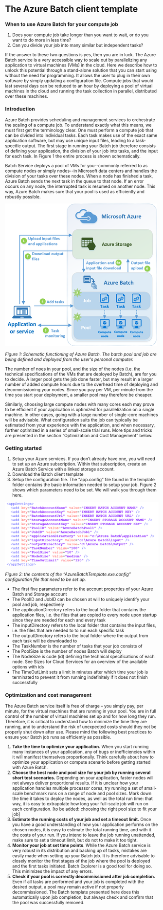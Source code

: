 # The Azure Batch client template

### When to use Azure Batch for your compute job

1. Does your compute job take longer than you want to wait, or do you want to do more in less time?
2. Can you divide your job into many similar but independent tasks?

If the answer to these two questions is yes, then you are in luck.
The Azure Batch service is a very accessible way to scale out by parallelizing any application to virtual machines (VMs) in the cloud. 
Here we describe how to unlock this potential through a stand-alone solution that you can start using without the need for programming. It allows the user to plug in their own software by simply updating a configuration file. Compute jobs that would last several days can be reduced to an hour by deploying a pool of virtual machines in the cloud and running the task collection in parallel, distributed over these machines.

### Introduction

Azure Batch provides scheduling and management services to orchestrate the scaling of a compute job. To understand exactly what this 
means, we must first get the terminology clear. One must perform a compute job that can be divided into individual tasks. Each task 
makes use of the exact same application software, but may use unique input files, leading to a task-specific output. The first stage 
in running your Batch job therefore consists of defining your application, the division of your job into tasks, and the input for 
each task. In Figure 1 the entire process is shown schematically. 

Batch Service deploys a pool of VMs for you--commonly referred to as compute nodes or simply nodes--in Microsoft data centers and 
handles the division of your tasks over these nodes. When a node has finished a task, Azure Batch sends the next task in the queue to 
that node. If an error occurs on any node, the interrupted task is resumed on another node. This way, Azure Batch makes sure that 
your pool is used as efficiently and robustly possible.


![alt text](https://github.com/rubeneric/Batch_Client_Template/blob/master/images/batch_overview.png "Azure Batch schematic")

*Figure 1: Schematic functioning of Azure Batch. The batch pool and job are being defined and deployed from the user's personal computer.*


The number of noes in your pool, and the size of the nodes (i.e. the technical specifications of the VMs that are deployed by Batch), 
are for you to decide. A larger pool gets the job done faster, but may result in a larger number of added compute hours due to the 
overhead time of deploying and decommissioning your nodes. Since you pay per VM, per minute from the time you start your deployment, 
a smaller pool may therefore be cheaper. 

Similarly, choosing large compute nodes with many cores each may prove to be efficient if your application is optimized for 
parallelization on a single machine. In other cases, going with a large number of single-core machines will be advisable. What 
configuration suits the job can typically be estimated from your experience with the application, and when necessary, further optimized 
in a series of small-scale trial runs. More tips and tricks are presented in the section “Optimization and Cost Management” below.

### Getting started

1.	Setup your Azure services.  If you don’t already have one, you will need to set up an Azure subscription. Within that subscription, create an Azure Batch Service with a linked storage account.
2.	Download the Batch client template 
3.	Setup the configuration file. The “app.config” file found in the template folder contains the basic information needed to setup your job. Figure 2 shows which parameters need to be set. We will walk you through them here.


![alt text](https://github.com/rubeneric/Batch_Client_Template/blob/master/images/Config.png "Config file")

*Figure 2: the contents of the “AzureBatchTemplate.exe.config” configuration file that need to be set up.*


*	The first five parameters refer to the account properties of your Azure Batch and Storage account
*	The PoolID and JobID can be chosen at will to uniquely identify your pool and job, respectively
*	The applicationDirectory refers to the local folder that contains the application files, i.e. the files that are copied to every node upon startup since they are needed for each and every task
*	The inputDirectory refers to the local folder that contains the input files, i.e. the files that are needed to to run each specific task
*	The outputDirectory refers to the local folder where the output from each task will be downloaded to
*	The TaskNumber is the number of tasks that your job consists of
*	The PoolSize is the number of nodes Batch will deploy
*	The NodeSize is code (id) defining the technical specifications of each node. See Sizes for Cloud Services for an overview of the available options with ids
*	The TimeOutLimit sets a limit in minutes after which time your job is terminated to prevent it from running indefinitely if it does not finish successfully

### Optimization and cost management

The Azure Batch service itself is free of charge – you simply pay, per minute, for the virtual machines that are running in your pool. You are in full control of the number of virtual machines set up and for how long they run.  Therefore, it is critical to understand how to minimize the time they are running, and to understand the risk of unexpected costs should they not be properly shut down after use. Please mind the following best practices to ensure your Batch job runs as efficiently as possible.
1.	__Take the time to optimize your application.__
When you start running many instances of your application, any of bugs or inefficiencies within it will manifest themselves proportionally. Think carefully about how to optimize your application or compute scenario before getting started with Azure Batch.
2.	__Choose the best node and pool size for your job by running several short test scenarios.__
Depending on your application, faster nodes will not always deliver proportional results. If it is unclear how your application handles multiple processor cores, try running a set of small-scale benchmark runs on a range of node and pool sizes. Mark down the time it takes to deploy the nodes, as well as the total run time: that way, it is easy to extrapolate how long your full-scale job will run on each configuration.
[to be added: choosing the right pool size to fit your job]
3.	__Estimate the running costs of your job and set a timeout limit.__
Once you have a good understanding of how your application performs on the chosen nodes, it is easy to estimate the total running time, and with it the costs of your run. If you intend to leave the job running unattended, make sure to set a timeout limit, but do not to make it too tight.
4.	__Monitor your job at set time points__.
While the Azure Batch service is very robust in its distribution and backing up of tasks, mistakes are easily made when setting up your Batch job. It is therefore advisable to closely monitor the first stages of the job where the pool is deployed and the first tasks initiated. Batch Explorer is a good tool for doing so. This minimizes the impact of any errors.
5.	__Check if your pool is correctly decommissioned after job completion.__
Even if all tasks are performed and your job is completed with the desired output, a pool may remain active if not properly decommissioned. The Batch template presented here does this automatically upon job completion, but always check and confirm that the pool was successfully removed.




